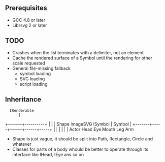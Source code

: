 ## Prerequisites ##

* GCC 4.8 or later
* Librsvg 2 or later

## TODO ##

* Crashes when the list terminates with a delimiter, not an element
* Cache the rendered surface of a Symbol until the rendering for other scale requested
* General file-missing fallback
    * symbol loading
    * SVG loading
    * script loading

## Inheritance ##

      IRenderable
          |
  +-------+----------+
  |       |          |
Shape  ImageSVG   ISymbol
                     |
                   Symbol
                     |
       +-------+-----+------+------+-----+
       |       |     |      |      |     |
     Actor   Head   Eye   Mouth   Leg   Arm

* Shape is just vague, it should be split into Path, Rectangle, Circle and whatever
* Classes for parts of a body whould be better to operate through its interface like IHead, IEye ans so on
